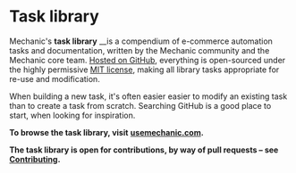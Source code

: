 # Task library

Mechanic's **task library** \_\_is a compendium of e-commerce automation tasks and documentation, written by the Mechanic community and the Mechanic core team. [Hosted on GitHub](https://github.com/lightward/mechanic-tasks), everything is open-sourced under the highly permissive [MIT license](https://github.com/lightward/mechanic-tasks/blob/master/LICENSE), making all library tasks appropriate for re-use and modification.

When building a new task, it's often easier easier to modify an existing task than to create a task from scratch. Searching GitHub is a good place to start, when looking for inspiration.

**To browse the task library, visit** [**usemechanic.com**](https://usemechanic.com/)**.**

**The task library is open for contributions, by way of pull requests – see** [**Contributing**](contributing.md)**.**

